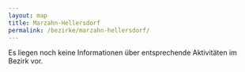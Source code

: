 ```yaml
---
layout: map
title: Marzahn-Hellersdorf
permalink: /bezirke/marzahn-hellersdorf/
---
```


Es liegen noch keine Informationen über entsprechende Aktivitäten im Bezirk vor.